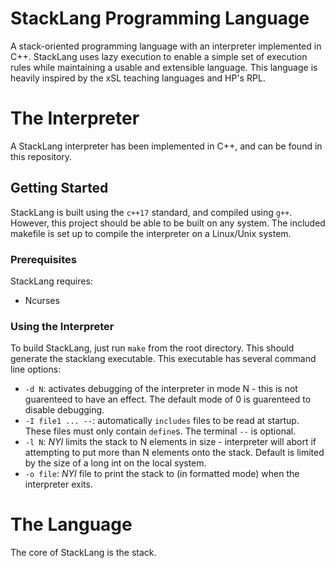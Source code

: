 # StackLang Programming Language

A stack-oriented programming language with an interpreter implemented in C++. StackLang uses lazy execution to enable a simple set of execution rules while maintaining a usable and extensible language. This language is heavily inspired by the xSL teaching languages and HP's RPL.

# The Interpreter

A StackLang interpreter has been implemented in C++, and can be found in this repository.

## Getting Started

StackLang is built using the `c++17` standard, and compiled using `g++`. However, this project should be able to be built on any system. The included makefile is set up to compile the interpreter on a Linux/Unix system.

### Prerequisites

StackLang requires:

* Ncurses

### Using the Interpreter

To build StackLang, just run `make` from the root directory. This should generate the stacklang executable. This executable has several command line options:

* `-d N`: activates debugging of the interpreter in mode N - this is not guarenteed to have an effect. The default mode of 0 is guarenteed to disable debugging.
* `-I file1 ... --`: automatically `includes` files to be read at startup. These files must only contain `define`s. The terminal `--` is optional.
* `-l N`: *NYI* limits the stack to N elements in size - interpreter will abort if attempting to put more than N elements onto the stack. Default is limited by the size of a long int on the local system.
* `-o file`: *NYI* file to print the stack to (in formatted mode) when the interpreter exits.

# The Language

The core of StackLang is the stack. 